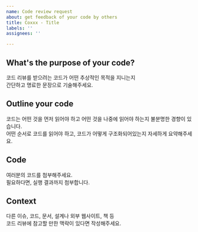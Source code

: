 ```yaml
---
name: Code review request
about: get feedback of your code by others
title: Coxxx - Title
labels: ''
assignees: ''

---
```


## What's the purpose of your code?

코드 리뷰를 받으려는 코드가 어떤 추상적인 목적을 지니는지    
간단하고 명료한 문장으로 기술해주세요.

## Outline your code

코드는 어떤 것을 먼저 읽어야 하고 어떤 것을 나중에 읽어야 하는지 불분명한 경향이 있습니다.   
어떤 순서로 코드를 읽어야 하고, 코드가 어떻게 구조화되어있는지 자세하게 요약해주세요.

## Code

여러분의 코드를 첨부해주세요.   
필요하다면, 실행 결과까지 첨부합니다.

## Context

다른 이슈, 코드, 문서, 설계나 외부 웹사이트, 책 등   
코드 리뷰에 참고할 만한 맥락이 있다면 작성해주세요.
